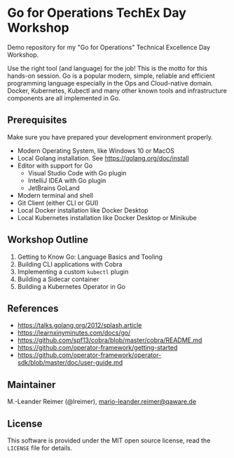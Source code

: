 # Go for Operations TechEx Day Workshop

Demo repository for my "Go for Operations" Technical Excellence Day Workshop.

Use the right tool (and language) for the job! This is the motto for this hands-on
session. Go is a popular modern, simple, reliable and efficient programming language
especially in the Ops and Cloud-native domain. Docker, Kubernetes, Kubectl and many
other known tools and infrastructure components are all implemented in Go.



## Prerequisites

Make sure you have prepared your development environment properly.

- Modern Operating System, like Windows 10 or MacOS
- Local Golang installation. See https://golang.org/doc/install
- Editor with support for Go
    - Visual Studio Code with Go plugin
    - IntelliJ IDEA with Go plugin
    - JetBrains GoLand
- Modern terminal and shell
- Git Client (either CLI or GUI)
- Local Docker installation like Docker Desktop
- Local Kubernetes installation like Docker Desktop or Minikube

## Workshop Outline

1. Getting to Know Go: Language Basics and Tooling
2. Building CLI applications with Cobra
3. Implementing a custom `kubectl` plugin
4. Building a Sidecar container
5. Building a Kubernetes Operator in Go

## References

- https://talks.golang.org/2012/splash.article
- https://learnxinyminutes.com/docs/go/
- https://github.com/spf13/cobra/blob/master/cobra/README.md
- https://github.com/operator-framework/getting-started
- https://github.com/operator-framework/operator-sdk/blob/master/doc/user-guide.md

## Maintainer

M.-Leander Reimer (@lreimer), <mario-leander.reimer@qaware.de>

## License

This software is provided under the MIT open source license, read the `LICENSE`
file for details.
